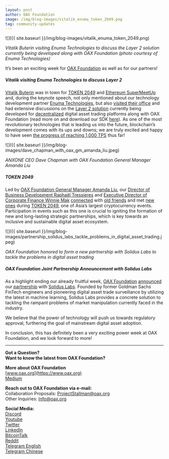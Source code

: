 ```yaml
---
layout: post
author: OAX Foundation
image: /img/blog-images/vitalik_enuma_token_2049.png
tag: community-updates
---
```


![]({{ site.baseurl }}/img/blog-images/vitalik_enuma_token_2049.png)

_Vitalik Buterin visiting Enuma Technologies to discuss the Layer 2 solution currently being developed along with OAX Foundation (photo courtesy of Enuma Technologies)_

It’s been an exciting week for [OAX Foundation](https://www.oax.org/en) as well as for our partners!

##### Vitalik visiting Enuma Technologies to discuss Layer 2  
[Vitalik Buterin](https://vitalik.ca) was in town for [TOKEN 2049](https://coinsutra.com/token2049/) and [Ethereum SuperMeetUp](https://www.chipin.com/ethereum-supermeetup-hong-kong/) and, during the keynote speech, not only mentioned about our technology development partner [Enuma Technologies](https://enuma.io), but also [visited their office](https://twitter.com/enumatech/status/1106483426314452993) and had extensive discussions on the [Layer 2 solution](https://medium.com/@OAX_Foundation/trustless-noncustodial-exchange-prototype-5842a15ae682) currently being developed for [decentralized](https://medium.com/@OAX_Foundation/what-is-decentralization-85a0fc993b5b) digital asset trading platforms along with OAX Foundation (read more on and download our SDK [here](https://medium.com/@OAX_Foundation/oax-dex-software-development-kit-8faba46981d1)). As one of the most revolutionary technologies that is leading us into the future, blockchain’s development comes with its ups and downs; we are truly excited and happy to have seen [the progress of reaching 1,000 TPS](https://medium.com/@OAX_Foundation/oax-reaches-major-technology-milestone-now-its-time-to-partner-up-20aaee18ddcd) thus far!

![]({{ site.baseurl }}/img/blog-images/dave_chapman_with_oax_gm_amanda_liu.jpeg)

_ANXONE CEO Dave Chapman with OAX Foundation General Manager Amanda Liu_

##### TOKEN 2049  
Led by [OAX Foundation General Manager Amanda Liu](https://www.linkedin.com/in/amanda-liu-57934561/), our [Director of Business Development Raphaël Tressieres](https://www.linkedin.com/in/tressieresraphael/_) and [Executive Director of Corporate Finance Winnie Mak](https://www.linkedin.com/in/winnie-mak-58b192148/) [connected](https://twitter.com/OAX_Foundation/status/1105682360693977089) with [old friends](https://twitter.com/OAX_Foundation/status/1105726176021045248) and met [new ones](https://twitter.com/OAX_Foundation/status/1105713992998125574) during [TOKEN 2049](https://www.token2049.com), one of Asia’s largest cryptocurrency events. Participation in events such as this one is crucial to igniting the formation of new and long-lasting strategic partnerships, which is key towards an inclusive and sustainable digital asset ecosystem.

![]({{ site.baseurl }}/img/blog-images/partnership_solidus_labs_tackle_problems_in_digital_asset_trading.jpeg)

_OAX Foundation honored to form a new partnership with Solidus Labs to tackle the problems in digital asset trading_

##### OAX Foundation Joint Partnership Announcement with Solidus Labs  
As a highlight ending our already fruitful week, [OAX Foundation](https://medium.com/@OAX_Foundation/oax-foundation-and-solidus-labs-announce-partnership-16a0c3a043f0) [announced](https://www.finextra.com/pressarticle/77662/solidus-labs-makes-play-for-asia-with-oax-partnership) our [partnership](https://www.cryptoninjas.net/2019/03/14/blockchain-asset-exchange-developer-oax-partners-with-solidus-labs/) with [Solidus Labs](https://www.soliduslabs.com). Founded by former Goldman Sachs FinTech engineers and pioneering digital asset trade surveillance by utilizing the latest in machine learning, Solidus Labs provides a concrete solution to tackling the rampant problems of market manipulation currently faced in the industry.

We believe that the power of technology will push us towards regulatory approval, furthering the goal of mainstream digital asset adoption.

In conclusion, this has definitely been a very exciting power week at OAX Foundation, and we look forward to more!

---

**Got a Question?**  
**Want to know the latest from OAX Foundation?**  

**More about OAX Foundation**  
[www.oax.org](https://www.oax.org)  
[Medium](https://medium.com/@OAX_Foundation)  

**Reach out to OAX Foundation via e-mail:**  
Collaboration Proposals: [ProjectStallman@oax.org](mailto:ProjectStallman@oax.org)  
Other Inquiries: [Info@oax.org](mailto:Info@oax.org)  

**Social Media:**  
[Discord](https://discordapp.com/invite/ZH5YHkb)  
[Youtube](https://bit.ly/2Bvsk73)  
[Twitter](https://twitter.com/OAX_Foundation)  
[LinkedIn](https://www.linkedin.com/company/oax-foundation/)  
[BitcoinTalk](http://bitcointalk.org/index.php?topic=1943946)  
[Reddit](https://www.reddit.com/r/OpenANX/)  
[Telegram English](https://t.me/openanxteam)  
[Telegram Chinese](https://t.me/oax_cn)  

